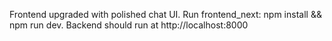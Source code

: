Frontend upgraded with polished chat UI. Run frontend_next: npm install && npm run dev. Backend should run at http://localhost:8000
